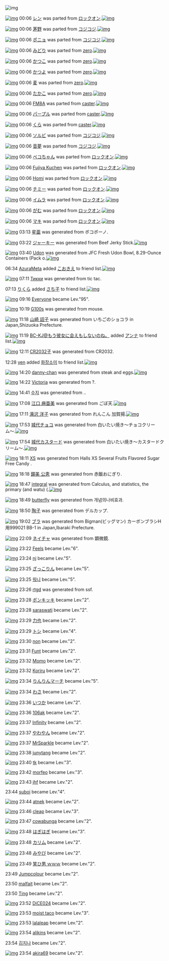 ![img](http://gdrive-cdn.herokuapp.com/get/0B-nxIpt4DE2TdGhPalFPcFpSY0E/512px-barcode.png)

[![img](http://www.deviantsart.com/23sque9.png)](http://www.barcodekanojo.com/kanojo/2756354/%E3%83%AC%E3%83%B3) 00:06 [レン](http://www.barcodekanojo.com/kanojo/2756354/%E3%83%AC%E3%83%B3) was parted from [ロックオン](http://www.barcodekanojo.com/kanojo/2756354/%E3%83%AC%E3%83%B3).[![img](http://www.deviantsart.com/2musf1g.jpeg)](http://www.barcodekanojo.com/user/241643/%E3%83%AD%E3%83%83%E3%82%AF%E3%82%AA%E3%83%B3) 

[![img](http://www.deviantsart.com/1jm0afv.png)](http://www.barcodekanojo.com/kanojo/2618333/%E8%8C%85%E9%87%8E) 00:06 [茅野](http://www.barcodekanojo.com/kanojo/2618333/%E8%8C%85%E9%87%8E) was parted from [コジコジ](http://www.barcodekanojo.com/kanojo/2618333/%E8%8C%85%E9%87%8E).[![img](http://www.deviantsart.com/2dkh5sf.jpeg)](http://www.barcodekanojo.com/user/201286/%E3%82%B3%E3%82%B8%E3%82%B3%E3%82%B8) 

[![img](http://www.deviantsart.com/324d2t4.png)](http://www.barcodekanojo.com/kanojo/2800593/%E3%83%9D%E3%83%8B%E3%83%A7) 00:06 [ポニョ](http://www.barcodekanojo.com/kanojo/2800593/%E3%83%9D%E3%83%8B%E3%83%A7) was parted from [コジコジ](http://www.barcodekanojo.com/kanojo/2800593/%E3%83%9D%E3%83%8B%E3%83%A7).[![img](http://www.deviantsart.com/2dkh5sf.jpeg)](http://www.barcodekanojo.com/user/201286/%E3%82%B3%E3%82%B8%E3%82%B3%E3%82%B8) 

[![img](http://www.deviantsart.com/145ri1i.png)](http://www.barcodekanojo.com/kanojo/2548091/%E3%81%BF%E3%81%A9%E3%82%8A) 00:06 [みどり](http://www.barcodekanojo.com/kanojo/2548091/%E3%81%BF%E3%81%A9%E3%82%8A) was parted from [zero](http://www.barcodekanojo.com/kanojo/2548091/%E3%81%BF%E3%81%A9%E3%82%8A).[![img](http://www.deviantsart.com/2csu0d.jpeg)](http://www.barcodekanojo.com/user/209011/zero) 

[![img](http://www.deviantsart.com/2apvobv.png)](http://www.barcodekanojo.com/kanojo/2879255/%E3%81%8B%E3%81%A4%E3%81%93) 00:06 [かつこ](http://www.barcodekanojo.com/kanojo/2879255/%E3%81%8B%E3%81%A4%E3%81%93) was parted from [zero](http://www.barcodekanojo.com/kanojo/2879255/%E3%81%8B%E3%81%A4%E3%81%93).[![img](http://www.deviantsart.com/2csu0d.jpeg)](http://www.barcodekanojo.com/user/209011/zero) 

[![img](http://www.deviantsart.com/11lanck.png)](http://www.barcodekanojo.com/kanojo/2885390/%E3%81%8B%E3%81%A4%E3%82%88) 00:06 [かつよ](http://www.barcodekanojo.com/kanojo/2885390/%E3%81%8B%E3%81%A4%E3%82%88) was parted from [zero](http://www.barcodekanojo.com/kanojo/2885390/%E3%81%8B%E3%81%A4%E3%82%88).[![img](http://www.deviantsart.com/2csu0d.jpeg)](http://www.barcodekanojo.com/user/209011/zero) 

[![img](http://www.deviantsart.com/2ip6f5f.png)](http://www.barcodekanojo.com/kanojo/3181490/%E9%BA%A6) 00:06 [麦](http://www.barcodekanojo.com/kanojo/3181490/%E9%BA%A6) was parted from [zero](http://www.barcodekanojo.com/kanojo/3181490/%E9%BA%A6).[![img](http://www.deviantsart.com/2csu0d.jpeg)](http://www.barcodekanojo.com/user/209011/zero) 

[![img](http://www.deviantsart.com/2rll8a0.png)](http://www.barcodekanojo.com/kanojo/3011034/%E3%81%9F%E3%81%8B%E3%81%93) 00:06 [たかこ](http://www.barcodekanojo.com/kanojo/3011034/%E3%81%9F%E3%81%8B%E3%81%93) was parted from [zero](http://www.barcodekanojo.com/kanojo/3011034/%E3%81%9F%E3%81%8B%E3%81%93).[![img](http://www.deviantsart.com/2csu0d.jpeg)](http://www.barcodekanojo.com/user/209011/zero) 

[![img](http://www.deviantsart.com/1vcda5r.png)](http://www.barcodekanojo.com/kanojo/774999/FM8A) 00:06 [FM8A](http://www.barcodekanojo.com/kanojo/774999/FM8A) was parted from [caster](http://www.barcodekanojo.com/kanojo/774999/FM8A).[![img](http://www.deviantsart.com/n3nut1.jpeg)](http://www.barcodekanojo.com/user/240377/caster) 

[![img](http://www.deviantsart.com/1vphltn.png)](http://www.barcodekanojo.com/kanojo/1877975/%E3%83%91%E3%83%BC%E3%83%97%E3%83%AB) 00:06 [パープル](http://www.barcodekanojo.com/kanojo/1877975/%E3%83%91%E3%83%BC%E3%83%97%E3%83%AB) was parted from [caster](http://www.barcodekanojo.com/kanojo/1877975/%E3%83%91%E3%83%BC%E3%83%97%E3%83%AB).[![img](http://www.deviantsart.com/n3nut1.jpeg)](http://www.barcodekanojo.com/user/240377/caster) 

[![img](http://www.deviantsart.com/3ijbjdu.png)](http://www.barcodekanojo.com/kanojo/1876200/%E3%81%8F%E3%82%89) 00:06 [くら](http://www.barcodekanojo.com/kanojo/1876200/%E3%81%8F%E3%82%89) was parted from [caster](http://www.barcodekanojo.com/kanojo/1876200/%E3%81%8F%E3%82%89).[![img](http://www.deviantsart.com/n3nut1.jpeg)](http://www.barcodekanojo.com/user/240377/caster) 

[![img](http://www.deviantsart.com/2ce8a3a.png)](http://www.barcodekanojo.com/kanojo/2600853/%E3%82%BD%E3%83%AB%E3%83%93) 00:06 [ソルビ](http://www.barcodekanojo.com/kanojo/2600853/%E3%82%BD%E3%83%AB%E3%83%93) was parted from [コジコジ](http://www.barcodekanojo.com/kanojo/2600853/%E3%82%BD%E3%83%AB%E3%83%93).[![img](http://www.deviantsart.com/2dkh5sf.jpeg)](http://www.barcodekanojo.com/user/201286/%E3%82%B3%E3%82%B8%E3%82%B3%E3%82%B8) 

[![img](http://www.deviantsart.com/23bmh0c.png)](http://www.barcodekanojo.com/kanojo/2562085/%E9%9F%B3%E5%A4%A2) 00:06 [音夢](http://www.barcodekanojo.com/kanojo/2562085/%E9%9F%B3%E5%A4%A2) was parted from [コジコジ](http://www.barcodekanojo.com/kanojo/2562085/%E9%9F%B3%E5%A4%A2).[![img](http://www.deviantsart.com/2dkh5sf.jpeg)](http://www.barcodekanojo.com/user/201286/%E3%82%B3%E3%82%B8%E3%82%B3%E3%82%B8) 

[![img](http://www.deviantsart.com/3ckpo1f.png)](http://www.barcodekanojo.com/kanojo/2257881/%E3%83%9A%E3%82%B3%E3%81%A1%E3%82%83%E3%82%93) 00:06 [ペコちゃん](http://www.barcodekanojo.com/kanojo/2257881/%E3%83%9A%E3%82%B3%E3%81%A1%E3%82%83%E3%82%93) was parted from [ロックオン](http://www.barcodekanojo.com/kanojo/2257881/%E3%83%9A%E3%82%B3%E3%81%A1%E3%82%83%E3%82%93).[![img](http://www.deviantsart.com/2musf1g.jpeg)](http://www.barcodekanojo.com/user/241643/%E3%83%AD%E3%83%83%E3%82%AF%E3%82%AA%E3%83%B3) 

[![img](http://www.deviantsart.com/1k3mef.png)](http://www.barcodekanojo.com/kanojo/2174303/Fujiya%20Kuchen) 00:06 [Fujiya Kuchen](http://www.barcodekanojo.com/kanojo/2174303/Fujiya%20Kuchen) was parted from [ロックオン](http://www.barcodekanojo.com/kanojo/2174303/Fujiya%20Kuchen).[![img](http://www.deviantsart.com/2musf1g.jpeg)](http://www.barcodekanojo.com/user/241643/%E3%83%AD%E3%83%83%E3%82%AF%E3%82%AA%E3%83%B3) 

[![img](http://www.deviantsart.com/bdhp98.png)](http://www.barcodekanojo.com/kanojo/2182775/Homi) 00:06 [Homi](http://www.barcodekanojo.com/kanojo/2182775/Homi) was parted from [ロックオン](http://www.barcodekanojo.com/kanojo/2182775/Homi).[![img](http://www.deviantsart.com/2musf1g.jpeg)](http://www.barcodekanojo.com/user/241643/%E3%83%AD%E3%83%83%E3%82%AF%E3%82%AA%E3%83%B3) 

[![img](http://www.deviantsart.com/rn83n6.png)](http://www.barcodekanojo.com/kanojo/2286304/%E3%83%81%E3%83%9F%E3%83%BC) 00:06 [チミー](http://www.barcodekanojo.com/kanojo/2286304/%E3%83%81%E3%83%9F%E3%83%BC) was parted from [ロックオン](http://www.barcodekanojo.com/kanojo/2286304/%E3%83%81%E3%83%9F%E3%83%BC).[![img](http://www.deviantsart.com/2musf1g.jpeg)](http://www.barcodekanojo.com/user/241643/%E3%83%AD%E3%83%83%E3%82%AF%E3%82%AA%E3%83%B3) 

[![img](http://www.deviantsart.com/36uq2oc.png)](http://www.barcodekanojo.com/kanojo/2204487/%E3%82%A4%E3%83%A0%E3%83%A9) 00:06 [イムラ](http://www.barcodekanojo.com/kanojo/2204487/%E3%82%A4%E3%83%A0%E3%83%A9) was parted from [ロックオン](http://www.barcodekanojo.com/kanojo/2204487/%E3%82%A4%E3%83%A0%E3%83%A9).[![img](http://www.deviantsart.com/2musf1g.jpeg)](http://www.barcodekanojo.com/user/241643/%E3%83%AD%E3%83%83%E3%82%AF%E3%82%AA%E3%83%B3) 

[![img](http://www.deviantsart.com/39m15a.png)](http://www.barcodekanojo.com/kanojo/997563/%E3%81%8C%E3%82%80) 00:06 [がむ](http://www.barcodekanojo.com/kanojo/997563/%E3%81%8C%E3%82%80) was parted from [ロックオン](http://www.barcodekanojo.com/kanojo/997563/%E3%81%8C%E3%82%80).[![img](http://www.deviantsart.com/2musf1g.jpeg)](http://www.barcodekanojo.com/user/241643/%E3%83%AD%E3%83%83%E3%82%AF%E3%82%AA%E3%83%B3) 

[![img](http://www.deviantsart.com/3bdi08q.png)](http://www.barcodekanojo.com/kanojo/1366074/%E3%83%9E%E3%82%AD) 00:06 [マキ](http://www.barcodekanojo.com/kanojo/1366074/%E3%83%9E%E3%82%AD) was parted from [ロックオン](http://www.barcodekanojo.com/kanojo/1366074/%E3%83%9E%E3%82%AD).[![img](http://www.deviantsart.com/2musf1g.jpeg)](http://www.barcodekanojo.com/user/241643/%E3%83%AD%E3%83%83%E3%82%AF%E3%82%AA%E3%83%B3) 

[![img](http://www.deviantsart.com/j2leoa.png)](http://www.barcodekanojo.com/kanojo/3191451/%E6%98%9F%E4%BA%9C) 03:13 [星亜](http://www.barcodekanojo.com/kanojo/3191451/%E6%98%9F%E4%BA%9C) was generated from ボコボーノ.

[![img](http://www.deviantsart.com/ofcfib.png)](http://www.barcodekanojo.com/kanojo/3191452/%E3%82%B8%E3%83%A3%E3%83%BC%E3%82%AD%E3%83%BC) 03:22 [ジャーキー](http://www.barcodekanojo.com/kanojo/3191452/%E3%82%B8%E3%83%A3%E3%83%BC%E3%82%AD%E3%83%BC) was generated from Beef Jerky Stick.[![img](http://www.deviantsart.com/12l4jl0.jpeg)](http://www.barcodekanojo.com/product_images/barcode/6015873/1420654874/50x50xBeef,P20Jerky,P20Stick.jpg,qw=88,ah=88.pagespeed.ic.FEGqHHceAz.jpg) 

[![img](http://www.deviantsart.com/1e6s290.png)](http://www.barcodekanojo.com/kanojo/3191453/Udon) 03:40 [Udon](http://www.barcodekanojo.com/kanojo/3191453/Udon) was generated from JFC Fresh Udon Bowl, 8.29-Ounce Containers (Pack o.[![img](http://www.deviantsart.com/2ijs7sl.jpeg)](http://www.barcodekanojo.com/product_images/barcode/6015874/1420655983/50x50xJFC,P20Fresh,P20Udon,P20Bowl,P2C,P208.29-Ounce,P20Containers,P20,P28Pack,P20o.jpg,qw=88,ah=88.pagespeed.ic.8TvsrPa9A1.jpg) 

06:34 [AzuraMeta](http://www.barcodekanojo.com/user/499565/AzuraMeta) added [こおきえ](http://www.barcodekanojo.com/kanojo/2547487/%E3%81%93%E3%81%8A%E3%81%8D%E3%81%88) to friend list.[![img](http://www.deviantsart.com/d86dcu.png)](http://www.barcodekanojo.com/kanojo/2547487/%E3%81%93%E3%81%8A%E3%81%8D%E3%81%88) 

[![img](http://www.deviantsart.com/8grkj2.png)](http://www.barcodekanojo.com/kanojo/3191454/%D0%A2%D0%B8%D0%BA%D0%BA%D0%B8) 07:11 [Тикки](http://www.barcodekanojo.com/kanojo/3191454/%D0%A2%D0%B8%D0%BA%D0%BA%D0%B8) was generated from tic tac.

07:13 [りくら](http://www.barcodekanojo.com/user/475754/%E3%82%8A%E3%81%8F%E3%82%89) added [さち子](http://www.barcodekanojo.com/kanojo/2517932/%E3%81%95%E3%81%A1%E5%AD%90) to friend list.[![img](http://www.deviantsart.com/fs7gf2.png)](http://www.barcodekanojo.com/kanojo/2517932/%E3%81%95%E3%81%A1%E5%AD%90) 

[![img](http://www.deviantsart.com/3cp16cr.jpeg)](http://www.barcodekanojo.com/user/229080/Everyone) 09:16 [Everyone](http://www.barcodekanojo.com/user/229080/Everyone) became Lev."95".

[![img](http://www.deviantsart.com/3kb25o3.png)](http://www.barcodekanojo.com/kanojo/3191455/G100s) 10:19 [G100s](http://www.barcodekanojo.com/kanojo/3191455/G100s) was generated from mouse.

[![img](http://www.deviantsart.com/9u6vuq.png)](http://www.barcodekanojo.com/kanojo/3191456/%E5%B1%B1%E5%B4%8E%20%E8%A9%94%E5%AD%90) 11:18 [山崎 詔子](http://www.barcodekanojo.com/kanojo/3191456/%E5%B1%B1%E5%B4%8E%20%E8%A9%94%E5%AD%90) was generated from いちごのショコラ in Japan,Shizuoka Prefecture.

[![img](http://www.deviantsart.com/2l905sv.jpeg)](http://www.barcodekanojo.com/user/276669/BC-KJ%40%E3%82%82%E3%81%86%E5%BD%BC%E5%A5%B3%E3%81%AB%E4%BC%9A%E3%81%88%E3%82%82%E3%81%97%E3%81%AA%E3%81%84%E3%81%AE%E3%81%AD%E3%80%82) 11:19 [BC-KJ@もう彼女に会えもしないのね。](http://www.barcodekanojo.com/user/276669/BC-KJ%40%E3%82%82%E3%81%86%E5%BD%BC%E5%A5%B3%E3%81%AB%E4%BC%9A%E3%81%88%E3%82%82%E3%81%97%E3%81%AA%E3%81%84%E3%81%AE%E3%81%AD%E3%80%82) added [アンナ](http://www.barcodekanojo.com/kanojo/974547/%E3%82%A2%E3%83%B3%E3%83%8A) to friend list.[![img](http://www.deviantsart.com/3slb2lf.png)](http://www.barcodekanojo.com/kanojo/974547/%E3%82%A2%E3%83%B3%E3%83%8A) 

[![img](http://www.deviantsart.com/2ok8rel.png)](http://www.barcodekanojo.com/kanojo/3191457/CR2032%E5%AD%90) 12:11 [CR2032子](http://www.barcodekanojo.com/kanojo/3191457/CR2032%E5%AD%90) was generated from CR2032.

12:28 [yen](http://www.barcodekanojo.com/user/491454/yen) added [화장소미](http://www.barcodekanojo.com/kanojo/3156734/%ED%99%94%EC%9E%A5%EC%86%8C%EB%AF%B8) to friend list.[![img](http://www.deviantsart.com/269jh4k.png)](http://www.barcodekanojo.com/kanojo/3156734/%ED%99%94%EC%9E%A5%EC%86%8C%EB%AF%B8) 

[![img](http://www.deviantsart.com/1ndg6gh.png)](http://www.barcodekanojo.com/kanojo/3191458/danny-chan) 14:20 [danny-chan](http://www.barcodekanojo.com/kanojo/3191458/danny-chan) was generated from steak and eggs.[![img](http://www.deviantsart.com/2esd3kq.jpeg)](http://www.barcodekanojo.com/product_images/barcode/6015883/1420694408/steak%20and%20eggs.jpg) 

[![img](http://www.deviantsart.com/28e7kk.png)](http://www.barcodekanojo.com/kanojo/3191459/Victoria) 14:22 [Victoria](http://www.barcodekanojo.com/kanojo/3191459/Victoria) was generated from ?.

[![img](http://www.deviantsart.com/3aerek6.png)](http://www.barcodekanojo.com/kanojo/3191460/%EC%88%98%EC%A7%80) 14:41 [수지](http://www.barcodekanojo.com/kanojo/3191460/%EC%88%98%EC%A7%80) was generated from ..

[![img](http://www.deviantsart.com/7ant41.png)](http://www.barcodekanojo.com/kanojo/3191461/%E6%B1%9F%E5%8F%A3%20%E9%BA%BB%E4%BA%9C%E7%BE%8E) 17:08 [江口 麻亜美](http://www.barcodekanojo.com/kanojo/3191461/%E6%B1%9F%E5%8F%A3%20%E9%BA%BB%E4%BA%9C%E7%BE%8E) was generated from ごぼ天.[![img](http://www.deviantsart.com/3rannjc.jpeg)](http://www.barcodekanojo.com/product_images/barcode/6015886/1420704490/%E3%81%94%E3%81%BC%E5%A4%A9.jpg) 

[![img](http://www.deviantsart.com/1li0fke.png)](http://www.barcodekanojo.com/kanojo/3191462/%E6%BB%9D%E6%B2%A2%20%E6%B4%8B%E5%AD%90) 17:11 [滝沢 洋子](http://www.barcodekanojo.com/kanojo/3191462/%E6%BB%9D%E6%B2%A2%20%E6%B4%8B%E5%AD%90) was generated from れんこん 加賀揚.[![img](http://www.deviantsart.com/2v1ti8h.jpeg)](http://www.barcodekanojo.com/product_images/barcode/6015887/1420704653/%E3%82%8C%E3%82%93%E3%81%93%E3%82%93%20%E5%8A%A0%E8%B3%80%E6%8F%9A.jpg) 

[![img](http://www.deviantsart.com/2b3bi79.png)](http://www.barcodekanojo.com/kanojo/3191463/%E5%9F%8E%E4%BB%A3%E3%83%81%E3%83%A7%E3%82%B3) 17:53 [城代チョコ](http://www.barcodekanojo.com/kanojo/3191463/%E5%9F%8E%E4%BB%A3%E3%83%81%E3%83%A7%E3%82%B3) was generated from 白いたい焼き〜チョコクリーム〜.[![img](http://www.deviantsart.com/1cep6ch.jpeg)](http://www.barcodekanojo.com/product_images/barcode/6015888/1420707131/%E7%99%BD%E3%81%84%E3%81%9F%E3%81%84%E7%84%BC%E3%81%8D%E3%80%9C%E3%83%81%E3%83%A7%E3%82%B3%E3%82%AF%E3%83%AA%E3%83%BC%E3%83%A0%E3%80%9C.jpg) 

[![img](http://www.deviantsart.com/3tvceat.png)](http://www.barcodekanojo.com/kanojo/3191464/%E5%9F%8E%E4%BB%A3%E3%82%AB%E3%82%B9%E3%82%BF%E3%83%BC%E3%83%89) 17:54 [城代カスタード](http://www.barcodekanojo.com/kanojo/3191464/%E5%9F%8E%E4%BB%A3%E3%82%AB%E3%82%B9%E3%82%BF%E3%83%BC%E3%83%89) was generated from 白いたい焼き〜カスタードクリーム〜.[![img](http://www.deviantsart.com/39lunqs.jpeg)](http://www.barcodekanojo.com/product_images/barcode/6015889/1420707209/%E7%99%BD%E3%81%84%E3%81%9F%E3%81%84%E7%84%BC%E3%81%8D%E3%80%9C%E3%82%AB%E3%82%B9%E3%82%BF%E3%83%BC%E3%83%89%E3%82%AF%E3%83%AA%E3%83%BC%E3%83%A0%E3%80%9C.jpg) 

[![img](http://www.deviantsart.com/35meega.png)](http://www.barcodekanojo.com/kanojo/3191465/XS) 18:11 [XS](http://www.barcodekanojo.com/kanojo/3191465/XS) was generated from Halls XS Several Fruits Flavored Sugar Free Candy .

[![img](http://www.deviantsart.com/kq9itb.png)](http://www.barcodekanojo.com/kanojo/3191466/%E9%90%98%E7%BE%8E%20%E5%85%AC%E6%81%B5) 18:18 [鐘美 公恵](http://www.barcodekanojo.com/kanojo/3191466/%E9%90%98%E7%BE%8E%20%E5%85%AC%E6%81%B5) was generated from 赤飯おにぎり.

[![img](http://www.deviantsart.com/1g8oik4.png)](http://www.barcodekanojo.com/kanojo/3191467/integral) 18:47 [integral](http://www.barcodekanojo.com/kanojo/3191467/integral) was generated from Calculus, and statistics, the primary (and watu) (.[![img](http://www.deviantsart.com/3oo9ki2.jpeg)](http://www.barcodekanojo.com/product_images/barcode/6015892/1420710398/Calculus%2C%20and%20statistics%2C%20the%20primary%20%28and%20watu%29%20%28.jpg) 

[![img](http://www.deviantsart.com/2psaoki.png)](http://www.barcodekanojo.com/kanojo/3191468/butterfly) 18:49 [butterfly](http://www.barcodekanojo.com/kanojo/3191468/butterfly) was generated from 개념의나비효과.

[![img](http://www.deviantsart.com/i46oot.png)](http://www.barcodekanojo.com/kanojo/3191469/%E9%99%B6%E5%AD%90) 18:50 [陶子](http://www.barcodekanojo.com/kanojo/3191469/%E9%99%B6%E5%AD%90) was generated from デルカップ.

[![img](http://www.deviantsart.com/3h5u5ag.png)](http://www.barcodekanojo.com/kanojo/3191470/%E3%83%96%E3%83%A9) 19:02 [ブラ](http://www.barcodekanojo.com/kanojo/3191470/%E3%83%96%E3%83%A9) was generated from Bigman(ビッグマン) カーボンブラシH用999021 BB-1 in Japan,Ibaraki Prefecture.

[![img](http://www.deviantsart.com/2hfq69h.png)](http://www.barcodekanojo.com/kanojo/3191471/%E3%83%8D%E3%82%A4%E3%83%81%E3%83%A3) 22:09 [ネイチャ](http://www.barcodekanojo.com/kanojo/3191471/%E3%83%8D%E3%82%A4%E3%83%81%E3%83%A3) was generated from 顕微鏡.

[![img](http://www.deviantsart.com/3nfnfbe.jpeg)](http://www.barcodekanojo.com/user/368291/Feels) 23:22 [Feels](http://www.barcodekanojo.com/user/368291/Feels) became Lev."6".

[![img](http://www.deviantsart.com/2f9a52n.jpeg)](http://www.barcodekanojo.com/user/354249/nj) 23:24 [nj](http://www.barcodekanojo.com/user/354249/nj) became Lev."5".

[![img](http://www.deviantsart.com/tu0m1v.jpeg)](http://www.barcodekanojo.com/user/3709/%E3%81%96%E3%81%A3%E3%81%93%E3%82%8A%E3%82%93) 23:25 [ざっこりん](http://www.barcodekanojo.com/user/3709/%E3%81%96%E3%81%A3%E3%81%93%E3%82%8A%E3%82%93) became Lev."5".

[![img](http://www.deviantsart.com/qnpl6m.jpeg)](http://www.barcodekanojo.com/user/227892/%EC%9B%8C%EB%8B%88) 23:25 [워니](http://www.barcodekanojo.com/user/227892/%EC%9B%8C%EB%8B%88) became Lev."5".

[![img](http://www.deviantsart.com/das68k.png)](http://www.barcodekanojo.com/kanojo/3191472/rtgd) 23:26 [rtgd](http://www.barcodekanojo.com/kanojo/3191472/rtgd) was generated from ssf.

[![img](http://www.deviantsart.com/280sdnv.jpeg)](http://www.barcodekanojo.com/user/360918/%E3%83%9D%E3%83%B3%E3%82%AD%E3%83%83%E3%82%AD) 23:28 [ポンキッキ](http://www.barcodekanojo.com/user/360918/%E3%83%9D%E3%83%B3%E3%82%AD%E3%83%83%E3%82%AD) became Lev."2".

[![img](http://www.deviantsart.com/2v46csa.jpeg)](http://www.barcodekanojo.com/user/250768/saraswati) 23:28 [saraswati](http://www.barcodekanojo.com/user/250768/saraswati) became Lev."2".

[![img](http://www.deviantsart.com/12qqhum.jpeg)](http://www.barcodekanojo.com/user/322265/%E5%8A%9B%E4%B9%9F) 23:29 [力也](http://www.barcodekanojo.com/user/322265/%E5%8A%9B%E4%B9%9F) became Lev."2".

[![img](http://www.deviantsart.com/1jtbkju.jpeg)](http://www.barcodekanojo.com/user/334046/%E3%83%88%E3%82%B7) 23:29 [トシ](http://www.barcodekanojo.com/user/334046/%E3%83%88%E3%82%B7) became Lev."4".

[![img](http://www.deviantsart.com/23q3t7f.png)](http://www.barcodekanojo.com/user/17809/non) 23:30 [non](http://www.barcodekanojo.com/user/17809/non) became Lev."2".

[![img](http://www.deviantsart.com/2cssf0u.jpeg)](http://www.barcodekanojo.com/user/360857/Funt) 23:31 [Funt](http://www.barcodekanojo.com/user/360857/Funt) became Lev."2".

[![img](http://www.deviantsart.com/2ibe32n.jpeg)](http://www.barcodekanojo.com/user/202946/Momo) 23:32 [Momo](http://www.barcodekanojo.com/user/202946/Momo) became Lev."2".

[![img](http://www.deviantsart.com/23q3t7f.png)](http://www.barcodekanojo.com/user/258195/Koriru) 23:32 [Koriru](http://www.barcodekanojo.com/user/258195/Koriru) became Lev."2".

[![img](http://www.deviantsart.com/736986.jpeg)](http://www.barcodekanojo.com/user/272644/%E3%82%8A%E3%82%93%E3%82%8A%E3%82%93%E3%83%9E%E3%83%BC%E3%83%81) 23:34 [りんりんマーチ](http://www.barcodekanojo.com/user/272644/%E3%82%8A%E3%82%93%E3%82%8A%E3%82%93%E3%83%9E%E3%83%BC%E3%83%81) became Lev."5".

[![img](http://www.deviantsart.com/23q3t7f.png)](http://www.barcodekanojo.com/user/244806/%E3%82%8F%E3%81%95) 23:34 [わさ](http://www.barcodekanojo.com/user/244806/%E3%82%8F%E3%81%95) became Lev."2".

[![img](http://www.deviantsart.com/20enmk5.jpeg)](http://www.barcodekanojo.com/user/319100/%E3%81%84%E3%81%A4%E3%81%8B) 23:36 [いつか](http://www.barcodekanojo.com/user/319100/%E3%81%84%E3%81%A4%E3%81%8B) became Lev."2".

[![img](http://www.deviantsart.com/23q3t7f.png)](http://www.barcodekanojo.com/user/228531/106ak) 23:36 [106ak](http://www.barcodekanojo.com/user/228531/106ak) became Lev."2".

[![img](http://www.deviantsart.com/2u6kh89.jpeg)](http://www.barcodekanojo.com/user/271698/Infinity) 23:37 [Infinity](http://www.barcodekanojo.com/user/271698/Infinity) became Lev."2".

[![img](http://www.deviantsart.com/23q3t7f.png)](http://www.barcodekanojo.com/user/202060/%E3%82%84%E3%82%8F%E3%82%84%E3%82%93) 23:37 [やわやん](http://www.barcodekanojo.com/user/202060/%E3%82%84%E3%82%8F%E3%82%84%E3%82%93) became Lev."2".

[![img](http://www.deviantsart.com/3r75upd.jpeg)](http://www.barcodekanojo.com/user/340183/MrSparkle) 23:37 [MrSparkle](http://www.barcodekanojo.com/user/340183/MrSparkle) became Lev."2".

[![img](http://www.deviantsart.com/36u0p3d.jpeg)](http://www.barcodekanojo.com/user/288639/junytang) 23:38 [junytang](http://www.barcodekanojo.com/user/288639/junytang) became Lev."2".

[![img](http://www.deviantsart.com/23q3t7f.png)](http://www.barcodekanojo.com/user/26987/tk) 23:40 [tk](http://www.barcodekanojo.com/user/26987/tk) became Lev."3".

[![img](http://www.deviantsart.com/69eghp.jpeg)](http://www.barcodekanojo.com/user/274659/morfeo) 23:42 [morfeo](http://www.barcodekanojo.com/user/274659/morfeo) became Lev."3".

[![img](http://www.deviantsart.com/23q3t7f.png)](http://www.barcodekanojo.com/user/215018/jhf) 23:43 [jhf](http://www.barcodekanojo.com/user/215018/jhf) became Lev."2".

23:44 [suboi](http://www.barcodekanojo.com/user/438160/suboi) became Lev."4".

[![img](http://www.deviantsart.com/1glmnpf.jpeg)](http://www.barcodekanojo.com/user/274848/atnek) 23:44 [atnek](http://www.barcodekanojo.com/user/274848/atnek) became Lev."2".

[![img](http://www.deviantsart.com/3h99tov.jpeg)](http://www.barcodekanojo.com/user/26893/cleap) 23:46 [cleap](http://www.barcodekanojo.com/user/26893/cleap) became Lev."3".

[![img](http://www.deviantsart.com/3m7091r.jpeg)](http://www.barcodekanojo.com/user/417121/cowabunga) 23:47 [cowabunga](http://www.barcodekanojo.com/user/417121/cowabunga) became Lev."2".

[![img](http://www.deviantsart.com/rnl2dn.jpeg)](http://www.barcodekanojo.com/user/275237/%E3%81%AF%E3%81%8E%E3%81%AF%E3%81%8E) 23:48 [はぎはぎ](http://www.barcodekanojo.com/user/275237/%E3%81%AF%E3%81%8E%E3%81%AF%E3%81%8E) became Lev."3".

[![img](http://www.deviantsart.com/289aqo8.jpeg)](http://www.barcodekanojo.com/user/261433/%E3%82%AB%E3%83%AA%E3%83%A0) 23:48 [カリム](http://www.barcodekanojo.com/user/261433/%E3%82%AB%E3%83%AA%E3%83%A0) became Lev."2".

[![img](http://www.deviantsart.com/36j5nb7.jpeg)](http://www.barcodekanojo.com/user/9675/%E3%81%BF%E3%82%84%E3%81%B3) 23:48 [みやび](http://www.barcodekanojo.com/user/9675/%E3%81%BF%E3%82%84%E3%81%B3) became Lev."2".

[![img](http://www.deviantsart.com/2deq6q4.jpeg)](http://www.barcodekanojo.com/user/254317/%E7%AC%91%E3%81%B2%E7%94%B7%20%EF%BD%97%EF%BD%97%EF%BD%97) 23:49 [笑ひ男 ｗｗｗ](http://www.barcodekanojo.com/user/254317/%E7%AC%91%E3%81%B2%E7%94%B7%20%EF%BD%97%EF%BD%97%EF%BD%97) became Lev."2".

23:49 [Jumpcolour](http://www.barcodekanojo.com/user/468391/Jumpcolour) became Lev."2".

23:50 [malfait](http://www.barcodekanojo.com/user/451570/malfait) became Lev."2".

23:50 [Ting](http://www.barcodekanojo.com/user/438542/Ting) became Lev."2".

[![img](http://www.deviantsart.com/3ef89gl.jpeg)](http://www.barcodekanojo.com/user/315578/DiCE024) 23:52 [DiCE024](http://www.barcodekanojo.com/user/315578/DiCE024) became Lev."2".

[![img](http://www.deviantsart.com/2qktat3.jpeg)](http://www.barcodekanojo.com/user/440977/moist%20taco) 23:53 [moist taco](http://www.barcodekanojo.com/user/440977/moist%20taco) became Lev."3".

[![img](http://www.deviantsart.com/mtt6od.jpeg)](http://www.barcodekanojo.com/user/325877/lalaleap) 23:53 [lalaleap](http://www.barcodekanojo.com/user/325877/lalaleap) became Lev."2".

[![img](http://www.deviantsart.com/1tmsk87.jpeg)](http://www.barcodekanojo.com/user/291888/alikins) 23:54 [alikins](http://www.barcodekanojo.com/user/291888/alikins) became Lev."2".

23:54 [김지나](http://www.barcodekanojo.com/user/461527/%EA%B9%80%EC%A7%80%EB%82%98) became Lev."2".

[![img](http://www.deviantsart.com/m24ggt.jpeg)](http://www.barcodekanojo.com/user/300762/akira69) 23:54 [akira69](http://www.barcodekanojo.com/user/300762/akira69) became Lev."2".

